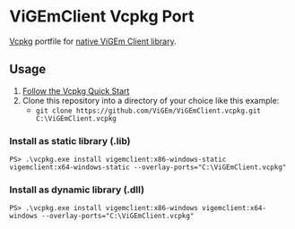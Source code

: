 # ViGEmClient Vcpkg Port

[Vcpkg](https://github.com/microsoft/vcpkg) portfile for [native ViGEm Client library](https://github.com/ViGEm/ViGEmClient).

## Usage

1. [Follow the Vcpkg Quick Start](https://github.com/microsoft/vcpkg#quick-start-windows)
2. Clone this repository into a directory of your choice like this example:
    - `git clone https://github.com/ViGEm/ViGEmClient.vcpkg.git C:\ViGEmClient.vcpkg`

### Install as static library (.lib)

```text
PS> .\vcpkg.exe install vigemclient:x86-windows-static vigemclient:x64-windows-static --overlay-ports="C:\ViGEmClient.vcpkg"
```

### Install as dynamic library (.dll)

```text
PS> .\vcpkg.exe install vigemclient:x86-windows vigemclient:x64-windows --overlay-ports="C:\ViGEmClient.vcpkg"
```
